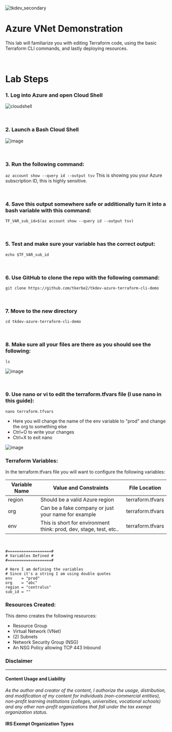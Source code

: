 ![tkdev_secondary](https://github.com/user-attachments/assets/45692378-8f3e-4df0-adb4-74b4d047a0d8)

# Azure VNet Demonstration

This lab will familiarize you with editing Terraform code, using the basic Terraform CLI commands, and lastly deploying resources.  

<br>

# Lab Steps

### 1. Log into Azure and open Cloud Shell
![cloudshell](https://github.com/user-attachments/assets/a24f345c-e380-4f54-8a4b-f6b8463c023e)

<br>

### 2. Launch a Bash Cloud Shell
![image](https://github.com/user-attachments/assets/e03421ca-8057-4539-bfe8-c638d9473b3b)

<br>

### 3. Run the following command:
```az account show --query id --output tsv```
This is showing you your Azure subscription ID, this is highly sensitive.

<br>

### 4. Save this output somewhere safe or additionally turn it into a bash variable with this command:
```TF_VAR_sub_id=$(az account show --query id --output tsv)```

<br>

### 5. Test and make sure your variable has the correct output:
```echo $TF_VAR_sub_id```

<br>

### 6. Use GitHub to clone the repo with the following command:
```git clone https://github.com/tkerbe2/tkdev-azure-terraform-cli-demo```

<br>

### 7. Move to the new directory
```cd tkdev-azure-terraform-cli-demo```

<br>

### 8. Make sure all your files are there as you should see the following:
```ls```

![image](https://github.com/user-attachments/assets/2a2ef8b4-8e83-477d-af32-9c2eb841ec8a)

<br>

### 9. Use nano or vi to edit the terraform.tfvars file (I use nano in this guide):
```nano terraform.tfvars```

- Here you will change the name of the env variable to "prod" and change the org to something else
- Ctrl+O to write your changes
- Ctrl+X to exit nano

![image](https://github.com/user-attachments/assets/03956018-6355-4520-8b94-12e1d805753c)







### Terraform Variables:

In the terraform.tfvars file you will want to configure the following variables:

| Variable Name | Value and Constraints | File Location | 
| ---------------|------------------------------|------------|
| region | Should be a valid Azure region | terraform.tfvars |
| org | Can be a fake company or just your name for example | terraform.tfvars |
| env | This is short for environment think: prod, dev, stage, test, etc.. | terraform.tfvars |

<br>

```
#===================#
# Variables Defined #
#===================#

# Here I am defining the variables
# Since it's a string I am using double quotes
env    = "prod"
org    = "abc"
region = "centralus"
sub_id = ""
```

### Resources Created:
This demo creates the following resources:

- Resource Group
- Virtual Network (VNet)
- (2) Subnets
- Network Security Group (NSG)
- An NSG Policy allowing TCP 443 Inbound





### Disclaimer
---
#### Content Usage and Liability

*As the author and creator of the content, I authorize the usage, distribution, and modification of my content for individuals (non-commercial entities), non-profit learning institutions (colleges, universities, vocational schools) and any other non-profit organizations that fall under the tax exempt organization status.*

#### IRS Exempt Organization Types
